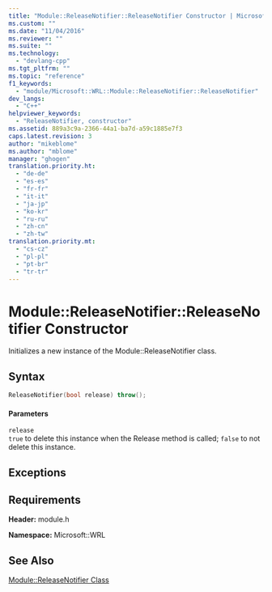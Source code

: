 ```yaml
---
title: "Module::ReleaseNotifier::ReleaseNotifier Constructor | Microsoft Docs"
ms.custom: ""
ms.date: "11/04/2016"
ms.reviewer: ""
ms.suite: ""
ms.technology: 
  - "devlang-cpp"
ms.tgt_pltfrm: ""
ms.topic: "reference"
f1_keywords: 
  - "module/Microsoft::WRL::Module::ReleaseNotifier::ReleaseNotifier"
dev_langs: 
  - "C++"
helpviewer_keywords: 
  - "ReleaseNotifier, constructor"
ms.assetid: 889a3c9a-2366-44a1-ba7d-a59c1885e7f3
caps.latest.revision: 3
author: "mikeblome"
ms.author: "mblome"
manager: "ghogen"
translation.priority.ht: 
  - "de-de"
  - "es-es"
  - "fr-fr"
  - "it-it"
  - "ja-jp"
  - "ko-kr"
  - "ru-ru"
  - "zh-cn"
  - "zh-tw"
translation.priority.mt: 
  - "cs-cz"
  - "pl-pl"
  - "pt-br"
  - "tr-tr"
---
```

# Module::ReleaseNotifier::ReleaseNotifier Constructor
Initializes a new instance of the Module::ReleaseNotifier class.  
  
## Syntax  
  
```cpp  
ReleaseNotifier(bool release) throw();  
```  
  
#### Parameters  
 `release`  
 `true` to delete this instance when the Release method is called; `false` to not delete this instance.  
  
## Exceptions  
  
## Requirements  
 **Header:** module.h  
  
 **Namespace:** Microsoft::WRL  
  
## See Also  
 [Module::ReleaseNotifier Class](../windows/module-releasenotifier-class.md)